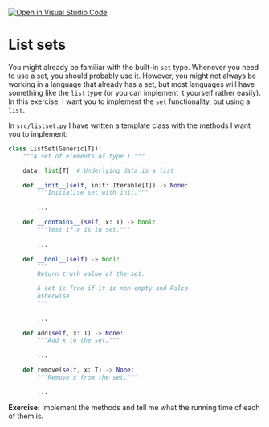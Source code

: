 [![Open in Visual Studio Code](https://classroom.github.com/assets/open-in-vscode-c66648af7eb3fe8bc4f294546bfd86ef473780cde1dea487d3c4ff354943c9ae.svg)](https://classroom.github.com/online_ide?assignment_repo_id=9411872&assignment_repo_type=AssignmentRepo)
# List sets

You might already be familiar with the built-in `set` type. Whenever you need to use a set, you should probably use it. However, you might not always be working in a language that already has a set, but most languages will have something like the `list` type (or you can implement it yourself rather easily). In this exercise, I want you to implement the `set` functionality, but using a `list`.

In `src/listset.py` I have written a template class with the methods I want you to implement:

```python
class ListSet(Generic[T]):
    """A set of elements of type T."""

    data: list[T]  # Underlying data is a list

    def __init__(self, init: Iterable[T]) -> None:
        """Initialise set with init."""
        
        ...

    def __contains__(self, x: T) -> bool:
        """Test if x is in set."""
        
        ...

    def __bool__(self) -> bool:
        """
        Return truth value of the set.

        A set is True if it is non-empty and False
        otherwise
        """
        
        ...

    def add(self, x: T) -> None:
        """Add x to the set."""
        
        ...

    def remove(self, x: T) -> None:
        """Remove x from the set."""

        ...
```

**Exercise:** Implement the methods and tell me what the running time of each of them is.
